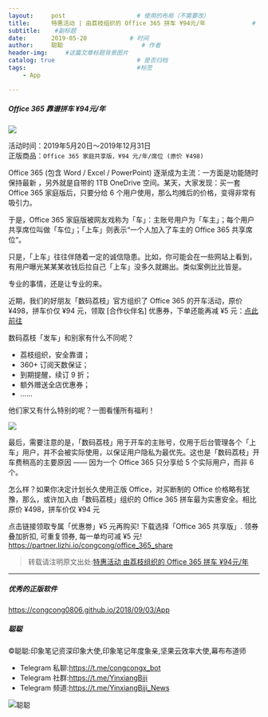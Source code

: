 ```yaml
---
layout:     post                    # 使用的布局（不需要改）
title:      特惠活动 | 由荔枝组织的 Office 365 拼车 ¥94元/年             # 标题 
subtitle:    #副标题
date:       2019-05-20            # 时间
author:     聪聪                      # 作者
header-img:     #这篇文章标题背景图片
catalog: true                       # 是否归档
tags:                               #标签
    - App

---
```

##### Office 365 靠谱拼车 ¥94元/年

![](http://ww1.sinaimg.cn/large/9b84e6acly1g37j08byshj21e00k0ju9.jpg)

活动时间：2019年5月20日～2019年12月31日<br/>
正版商品：`Office 365 家庭共享版，¥94 元/年/席位 (原价 ¥498)`

Office 365 (包含 Word / Excel / PowerPoint) 逐渐成为主流：一方面是功能随时保持最新  ，另外就是自带的 1TB OneDrive 空间。某天，大家发现：买一套 Office 365 家庭版后，只要分给 6 个用户使用，那么均摊后的价格，变得非常有吸引力。

于是，Office 365 家庭版被网友戏称为「车」：主账号用户为「车主」；每个用户共享席位叫做「车位」；「上车」则表示“一个人加入了车主的 Office 365 共享席位“。

只是，「上车」往往伴随着一定的诚信隐患。比如，你可能会在一些网站上看到，有用户曝光某某某收钱后拉自己「上车」没多久就踢出。类似案例比比皆是。

专业的事情，还是让专业的来。

近期，我们的好朋友「数码荔枝」官方组织了 Office 365 的开车活动，原价 ¥498，拼车价仅 ¥94 元，领取 [合作伙伴名] 优惠券，下单还能再减 ¥5 元：[点此前往](https://partner.lizhi.io/congcong/office_365_share)

数码荔枝「发车」和别家有什么不同呢？
* 荔枝组织，安全靠谱；
* 360+ 订阅天数保证；
* 到期提醒，续订 9 折；
* 额外赠送全店优惠券；
* ……

他们家又有什么特别的呢？一图看懂所有福利！

![](http://ww1.sinaimg.cn/large/9b84e6acly1g37izztcotj20rs576dsy.jpg)

最后，需要注意的是，「数码荔枝」用于开车的主账号，仅用于后台管理各个「上车」用户，并不会被实际使用，以保证用户隐私为最优先。这也是「数码荔枝」开车费稍高的主要原因 —— 因为一个 Office 365 只分享给 5 个实际用户，而非 6 个。

怎么样？如果你决定计划长久使用正版 Office，对买断制的 Office 价格略有犹豫，那么，或许加入由「数码荔枝」组织的 Office 365 拼车最为实惠安全。相比原价 ¥498，拼车价仅 ¥94 元

点击链接领取专属「优惠劵」¥5 元再购买! 下载选择「Office 365 共享版」. 领券叠加折扣, 可重复领券, 每一单均可减 ¥5 元!<br/>
<https://partner.lizhi.io/congcong/office_365_share>

> 转载请注明原文出处:[特惠活动 由荔枝组织的 Office 365 拼车 ¥94元/年](https://congcong0806.github.io/2019/05/20/Office365)

- - - -

##### 优秀的正版软件
<https://congcong0806.github.io/2018/09/03/App>

##### 聪聪
&copy;聪聪:印象笔记资深印象大使,印象笔记年度象亲,坚果云效率大使,幕布布道师

* Telegram 私聊:<https://t.me/congcongx_bot>
* Telegram 社群:<https://t.me/YinxiangBiji>
* Telegram 频道:<https://t.me/YinxiangBiji_News>

![聪聪](https://i.v2ex.co/3wc207g5.png) 
